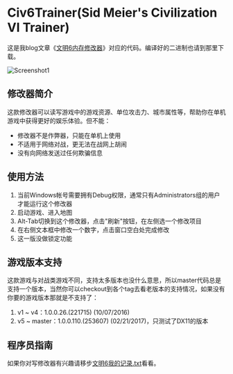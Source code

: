 # Civ6Trainer(Sid Meier's Civilization VI Trainer)

这是我blog文章《[文明6内存修改器](http://tctianchi.duapp.com/archives/%E6%96%87%E6%98%8E6%E5%86%85%E5%AD%98%E4%BF%AE%E6%94%B9%E5%99%A8)》对应的代码。编译好的二进制也请到那里下载。

![Screenshot1](https://raw.githubusercontent.com/wiki/tctianchi/Civ6Trainer/Screenshot1.png)

## 修改器简介
这款修改器可以读写游戏中的游戏资源、单位攻击力、城市属性等，帮助你在单机游戏中获得更好的娱乐体验。但不能：
* 修改器不是作弊器，只能在单机上使用
* 不适用于网络对战，更无法在战网上胡闹
* 没有向网络发送过任何欺骗信息

## 使用方法
1. 当前Windows帐号需要拥有Debug权限，通常只有Administrators组的用户才能运行这个修改器
1. 启动游戏、进入地图
1. Alt-Tab切换到这个修改器，点击"刷新"按钮，在左侧选一个修改项目
1. 在右侧文本框中修改一个数字，点击窗口空白处完成修改
1. 这一版没做锁定功能

## 游戏版本支持
这款游戏与对战类游戏不同，支持太多版本也没什么意思，所以master代码总是支持一个版本，当然你可以checkout到各个tag去看老版本的支持情况，如果没有你要的游戏版本那就是不支持了：

1. v1 ~ v4：1.0.0.26.(221715) (10/07/2016)
1. v5 ~ master：1.0.0.110.(253607) (02/21/2017)，只测试了DX11的版本

## 程序员指南
如果你对写修改器有兴趣请移步[文明6我的记录.txt](https://raw.githubusercontent.com/wiki/tctianchi/Civ6Trainer/文明6我的记录.txt)看看。
